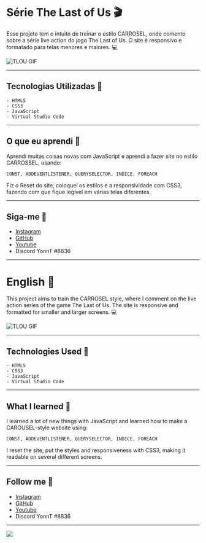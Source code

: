 # Série The Last of Us 🎬
Esse projeto tem o intuito de treinar o estilo CARROSEL, onde comento sobre a série live action do jogo The Last of Us. O site é responsivo e formatado para telas menores e maiores. 💻

<img src="https://media.tenor.com/R5Y-K-BUqJMAAAAC/the-last-of-us-series-the-last-of-us.gif" alt="TLOU GIF">
<hr>

## Tecnologias Utilizadas 📱
```
- HTML5 
- CSS3
- JavaScript
- Virtual Studio Code
```
<hr>

## O que eu aprendi 📖
Aprendi muitas coisas novas com JavaScript e aprendi a fazer site no estilo CARROSSEL, usando:
```
CONST, ADDEVENTLISTENER, QUERYSELECTOR, INDICE, FOREACH
```
Fiz o Reset do site, coloquei os estilos e a responsividade com CSS3, fazendo com que fique legível em várias telas diferentes.
<hr>

## Siga-me 🚀
- <a href="https://www.instagram.com/juanz777_" target="_blank">Instagram</a>
- <a href="https://github.com/JuanGabrielP" target="_blank">GitHub</a>
- <a href="https://www.youtube.com/@YonnT772" target="_blank">Youtube</a>
- Discord YonnT #8836
<hr>

# English 📍
This project aims to train the CARROSEL style, where I comment on the live action series of the game The Last of Us. The site is responsive and formatted for smaller and larger screens. 💻

<img src="https://media.tenor.com/R5Y-K-BUqJMAAAAC/the-last-of-us-series-the-last-of-us.gif" alt="TLOU GIF">
<hr>

## Technologies Used 📱
```
- HTML5 
- CSS3
- JavaScript
- Virtual Studio Code
```
<hr>

## What I learned 📖
I learned a lot of new things with JavaScript and learned how to make a CAROUSEL-style website using:
```
CONST, ADDEVENTLISTENER, QUERYSELECTOR, INDICE, FOREACH
```
I reset the site, put the styles and responsiveness with CSS3, making it readable on several different screens.
<hr>

## Follow me 🚀
- <a href="https://www.instagram.com/juanz777_/" target="_blank">Instagram</a>
- <a href="https://github.com/JuanGabrielP" target="_blank">GitHub</a>
- <a href="https://www.youtube.com/@YonnT772" target="_blank">Youtube</a>
- Discord YonnT #8836
<hr>
<img src="https://media3.giphy.com/media/qgQUggAC3Pfv687qPC/giphy.gif?cid=ecf05e47rmwscrgkhgclai0krs2zqbz73lys0bksch6hdg1h&rid=giphy.gif&ct=g"">
